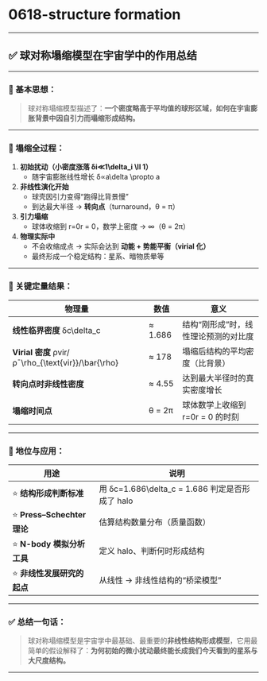 # 0618-structure formation

***

## ✅ 球对称塌缩模型在宇宙学中的作用总结

***

### 🧠 基本思想：

> 球对称塌缩模型描述了：**一个密度略高于平均值的球形区域，如何在宇宙膨胀背景中因自引力而塌缩形成结构。**

***

### 🔁 塌缩全过程：

1. **初始扰动（小密度涨落 δi≪1\delta\_i \ll 1）**
   * 随宇宙膨胀线性增长 δ∝a\delta \propto a
2. **非线性演化开始**
   * 球壳因引力变得“跑得比背景慢”
   * 到达最大半径 → **转向点**（turnaround，θ = π）
3. **引力塌缩**
   * 球体收缩到 r=0r = 0，数学上密度 → ∞（θ = 2π）
4. **物理实际中**
   * 不会收缩成点 → 实际会达到 **动能 + 势能平衡（virial 化）**
   * 最终形成一个稳定结构：星系、暗物质晕等

***

### 📐 关键定量结果：

| 物理量                                                 | 数值      | 意义                    |
| --------------------------------------------------- | ------- | --------------------- |
| **线性临界密度** δc\delta\_c                              | ≈ 1.686 | 结构“刚形成”时，线性理论预测的对比度   |
| **Virial 密度** ρvir/ρˉ\rho\_{\text{vir\}}/\bar{\rho} | ≈ 178   | 塌缩后结构的平均密度（比背景）       |
| **转向点时非线性密度**                                       | ≈ 4.55  | 达到最大半径时的真实密度增长        |
| **塌缩时间点**                                           | θ = 2π  | 球体数学上收缩到 r=0r = 0 的时刻 |

***

### 🎯 地位与应用：

| 用途                       | 说明                                       |
| ------------------------ | ---------------------------------------- |
| ⭐ **结构形成判断标准**           | 用 δc=1.686\delta\_c = 1.686 判定是否形成了 halo |
| ⭐ **Press–Schechter 理论** | 估算结构数量分布（质量函数）                           |
| ⭐ **N-body 模拟分析工具**      | 定义 halo、判断何时形成结构                         |
| ⭐ **非线性发展研究的起点**         | 从线性 → 非线性结构的“桥梁模型”                       |

***

### ✅ 总结一句话：

> 球对称塌缩模型是宇宙学中最基础、最重要的**非线性结构形成模型**，它用最简单的假设解释了：**为何初始的微小扰动最终能长成我们今天看到的星系与大尺度结构。**

***
